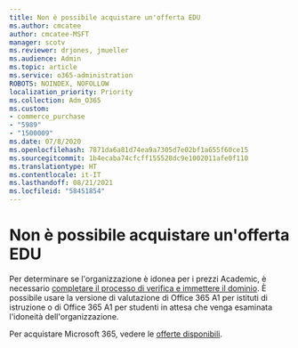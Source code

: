 ```yaml
---
title: Non è possibile acquistare un'offerta EDU
ms.author: cmcatee
author: cmcatee-MSFT
manager: scotv
ms.reviewer: drjones, jmueller
ms.audience: Admin
ms.topic: article
ms.service: o365-administration
ROBOTS: NOINDEX, NOFOLLOW
localization_priority: Priority
ms.collection: Adm_O365
ms.custom:
- commerce_purchase
- "5989"
- "1500009"
ms.date: 07/8/2020
ms.openlocfilehash: 7871da6a81d74ea9a7305d7e02bf1a655f60ce15
ms.sourcegitcommit: 1b4ecaba74cfcff155528dc9e1002011afe0f110
ms.translationtype: HT
ms.contentlocale: it-IT
ms.lasthandoff: 08/21/2021
ms.locfileid: "58451854"
---
```

# <a name="unable-to-purchase-edu-offer"></a>Non è possibile acquistare un'offerta EDU

Per determinare se l'organizzazione è idonea per i prezzi Academic, è necessario [completare il processo di verifica e immettere il dominio](https://admin.microsoft.com/Adminportal#/Domains/SOWizard). È possibile usare la versione di valutazione di Office 365 A1 per istituti di istruzione o di Office 365 A1 per studenti in attesa che venga esaminata l'idoneità dell'organizzazione.

Per acquistare Microsoft 365, vedere le [offerte disponibili](https://go.microsoft.com/fwlink/p/?linkid=868433).